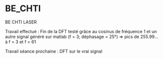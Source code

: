 # BE_CHTI
BE CHTI LASER

Travail effectué :
Fin de la DFT 
testé grâce au cosinus de fréquence 1 et un autre signal généré sur matlab (f = 3; déphasage = 25°) => pics de 255.99... à f = 3 et f = 61

Travail séance prochaine :
DFT sur le vrai signal
